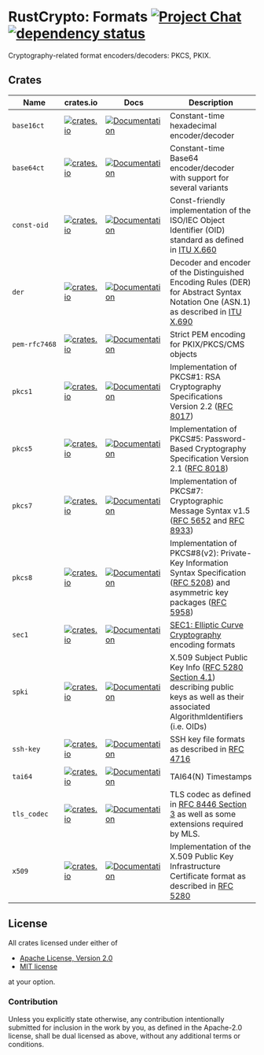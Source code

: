 # RustCrypto: Formats [![Project Chat][chat-image]][chat-link] [![dependency status][deps-image]][deps-link]

Cryptography-related format encoders/decoders: PKCS, PKIX.

## Crates

| Name          | crates.io                                                                                             | Docs                                                                                   | Description                                                                                                                                |
|---------------| ----------------------------------------------------------------------------------------------------- | -------------------------------------------------------------------------------------- |--------------------------------------------------------------------------------------------------------------------------------------------|
| `base16ct`    | [![crates.io](https://img.shields.io/crates/v/base16ct.svg)](https://crates.io/crates/base16ct)       | [![Documentation](https://docs.rs/base16ct/badge.svg)](https://docs.rs/base16ct)       | Constant-time hexadecimal encoder/decoder                                                                                                  |
| `base64ct`    | [![crates.io](https://img.shields.io/crates/v/base64ct.svg)](https://crates.io/crates/base64ct)       | [![Documentation](https://docs.rs/base64ct/badge.svg)](https://docs.rs/base64ct)       | Constant-time Base64 encoder/decoder with support for several variants                                                                     |
| `const‑oid`   | [![crates.io](https://img.shields.io/crates/v/const-oid.svg)](https://crates.io/crates/const-oid)     | [![Documentation](https://docs.rs/const-oid/badge.svg)](https://docs.rs/const-oid)     | Const-friendly implementation of the ISO/IEC Object Identifier (OID) standard as defined in [ITU X.660]                                    |
| `der`         | [![crates.io](https://img.shields.io/crates/v/der.svg)](https://crates.io/crates/der)                 | [![Documentation](https://docs.rs/der/badge.svg)](https://docs.rs/der)                 | Decoder and encoder of the Distinguished Encoding Rules (DER) for Abstract Syntax Notation One (ASN.1) as described in [ITU X.690]         |
| `pem‑rfc7468` | [![crates.io](https://img.shields.io/crates/v/pem-rfc7468.svg)](https://crates.io/crates/pem-rfc7468) | [![Documentation](https://docs.rs/pem-rfc7468/badge.svg)](https://docs.rs/pem-rfc7468) | Strict PEM encoding for PKIX/PKCS/CMS objects                                                                                              |
| `pkcs1`       | [![crates.io](https://img.shields.io/crates/v/pkcs1.svg)](https://crates.io/crates/pkcs1)             | [![Documentation](https://docs.rs/pkcs1/badge.svg)](https://docs.rs/pkcs1)             | Implementation of PKCS#1: RSA Cryptography Specifications Version 2.2 ([RFC 8017])                                                         |
| `pkcs5`       | [![crates.io](https://img.shields.io/crates/v/pkcs5.svg)](https://crates.io/crates/pkcs5)             | [![Documentation](https://docs.rs/pkcs5/badge.svg)](https://docs.rs/pkcs5)             | Implementation of PKCS#5: Password-Based Cryptography Specification Version 2.1 ([RFC 8018])                                               |
| `pkcs7`       | [![crates.io](https://img.shields.io/crates/v/pkcs7.svg)](https://crates.io/crates/pkcs7)             | [![Documentation](https://docs.rs/pkcs7/badge.svg)](https://docs.rs/pkcs7)             | Implementation of PKCS#7: Cryptographic Message Syntax v1.5 ([RFC 5652] and [RFC 8933])                                                    |
| `pkcs8`       | [![crates.io](https://img.shields.io/crates/v/pkcs8.svg)](https://crates.io/crates/pkcs8)             | [![Documentation](https://docs.rs/pkcs8/badge.svg)](https://docs.rs/pkcs8)             | Implementation of PKCS#8(v2): Private-Key Information Syntax Specification ([RFC 5208]) and asymmetric key packages ([RFC 5958])           |
| `sec1`        | [![crates.io](https://img.shields.io/crates/v/sec1.svg)](https://crates.io/crates/sec1)               | [![Documentation](https://docs.rs/sec1/badge.svg)](https://docs.rs/sec1)               | [SEC1: Elliptic Curve Cryptography] encoding formats                                                                                       |
| `spki`        | [![crates.io](https://img.shields.io/crates/v/spki.svg)](https://crates.io/crates/spki)               | [![Documentation](https://docs.rs/spki/badge.svg)](https://docs.rs/spki)               | X.509 Subject Public Key Info ([RFC 5280 Section 4.1]) describing public keys as well as their associated AlgorithmIdentifiers (i.e. OIDs) |
| `ssh-key`     | [![crates.io](https://img.shields.io/crates/v/ssh-key.svg)](https://crates.io/crates/ssh-key)         | [![Documentation](https://docs.rs/ssh-key/badge.svg)](https://docs.rs/ssh-key)         | SSH key file formats as described in [RFC 4716]                                                                                            |
| `tai64`       | [![crates.io](https://img.shields.io/crates/v/tai64.svg)](https://crates.io/crates/tai64)             | [![Documentation](https://docs.rs/tai64/badge.svg)](https://docs.rs/tai64)             | TAI64(N) Timestamps                                                                                                                        |
| `tls_codec`   | [![crates.io](https://img.shields.io/crates/v/tls_codec.svg)](https://crates.io/crates/tls_codec)     | [![Documentation](https://docs.rs/tls_codec/badge.svg)](https://docs.rs/tls_codec)     | TLS codec as defined in [RFC 8446 Section 3] as well as some extensions required by MLS.                                                   |
| `x509`        | [![crates.io](https://img.shields.io/crates/v/x509.svg)](https://crates.io/crates/x509)               | [![Documentation](https://docs.rs/x509/badge.svg)](https://docs.rs/x509)               | Implementation of the X.509 Public Key Infrastructure Certificate format as described in [RFC 5280]                                        |

## License

All crates licensed under either of

- [Apache License, Version 2.0](http://www.apache.org/licenses/LICENSE-2.0)
- [MIT license](http://opensource.org/licenses/MIT)

at your option.

### Contribution

Unless you explicitly state otherwise, any contribution intentionally submitted
for inclusion in the work by you, as defined in the Apache-2.0 license, shall be
dual licensed as above, without any additional terms or conditions.

[//]: # "badges"
[chat-image]: https://img.shields.io/badge/zulip-join_chat-blue.svg
[chat-link]: https://rustcrypto.zulipchat.com/#narrow/stream/300570-formats
[deps-image]: https://deps.rs/repo/github/RustCrypto/formats/status.svg
[deps-link]: https://deps.rs/repo/github/RustCrypto/formats

[//]: # "links"
[itu x.660]: https://www.itu.int/rec/T-REC-X.660
[itu x.690]: https://www.itu.int/rec/T-REC-X.690
[rfc 4716]: https://datatracker.ietf.org/doc/html/rfc4253
[rfc 5208]: https://datatracker.ietf.org/doc/html/rfc5208
[rfc 5280 section 4.1]: https://datatracker.ietf.org/doc/html/rfc5280#section-4.1
[rfc 5280]: https://datatracker.ietf.org/doc/html/rfc5280
[rfc 5652]: https://datatracker.ietf.org/doc/html/rfc5652
[rfc 5958]: https://datatracker.ietf.org/doc/html/rfc5958
[rfc 8017]: https://datatracker.ietf.org/doc/html/rfc8017
[rfc 8018]: https://datatracker.ietf.org/doc/html/rfc8018
[rfc 8933]: https://datatracker.ietf.org/doc/html/rfc8933
[rfc 8446 section 3]: https://datatracker.ietf.org/doc/html/rfc8446#section-3
[sec1: elliptic curve cryptography]: https://www.secg.org/sec1-v2.pdf
